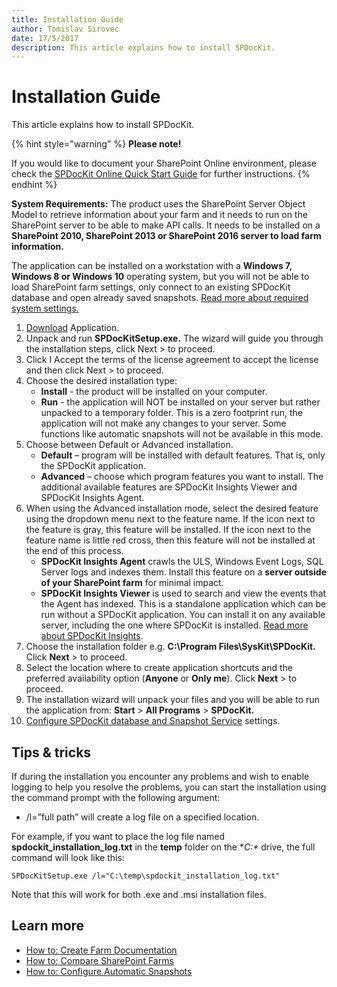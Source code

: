 ```yaml
---
title: Installation Guide
author: Tomislav Sirovec
date: 17/5/2017
description: This article explains how to install SPDocKit.
---
```


# Installation Guide

This article explains how to install SPDocKit.

{% hint style="warning" %}
**Please note!**

If you would like to document your SharePoint Online environment, please check the [SPDocKit Online Quick Start Guide](../spdockit-spo/sharepoint-online.md) for further instructions.
{% endhint %}

**System Requirements:** The product uses the SharePoint Server Object Model to retrieve information about your farm and it needs to run on the SharePoint server to be able to make API calls. It needs to be installed on a **SharePoint 2010, SharePoint 2013 or SharePoint 2016 server to load farm information.**

The application can be installed on a workstation with a **Windows 7, Windows 8 or Windows 10** operating system, but you will not be able to load SharePoint farm settings, only connect to an existing SPDocKit database and open already saved snapshots. [Read more about required system settings.](../requirements/system-requirements.md)

1. [Download](https://www.spdockit.com/downloads/) Application.
2. Unpack and run **SPDocKitSetup.exe.** The wizard will guide you through the installation steps, click Next &gt; to proceed.
3. Click I Accept the terms of the license agreement to accept the license and then click Next &gt; to proceed.
4. Choose the desired installation type:
   * **Install** - the product will be installed on your computer.
   * **Run** - the application will NOT be installed on your server but rather unpacked to a temporary folder. This is a zero footprint run, the application will not make any changes to your server. Some functions like automatic snapshots will not be available in this mode.
5. Choose between Default or Advanced installation.
   * **Default** – program will be installed with default features. That is, only the SPDocKit application.
   * **Advanced** – choose which program features you want to install. The additional available features are SPDocKit Insights Viewer and SPDocKit Insights Agent.
6. When using the Advanced installation mode, select the desired feature using the dropdown menu next to the feature name. If the icon next to the feature is gray, this feature will be installed. If the icon next to the feature name is little red cross, then this feature will not be installed at the end of this process.
   * **SPDocKit Insights Agent** crawls the ULS, Windows Event Logs, SQL Server logs and indexes them. Install this feature on a **server outside of your SharePoint farm** for minimal impact.
   * **SPDocKit Insights Viewer**  is used to search and view the events that the Agent has indexed. This is a standalone application which can be run without a SPDocKit application. You can install it on any available server, including the one where SPDocKit is installed. [Read more about SPDocKit Insights](../spdockit-insights/insights-quick-start-guide.md).
7. Choose the installation folder e.g. **C:\Program Files\SysKit\SPDocKit.** Click **Next** &gt; to proceed.
8. Select the location where to create application shortcuts and the preferred availability option \(**Anyone** or **Only me**\). Click **Next** &gt; to proceed.
9. The installation wizard will unpack your files and you will be able to run the application from: **Start** &gt; **All Programs** &gt; **SPDocKit.**
10. [Configure SPDocKit database and Snapshot Service](../configuration/configure-spdockit.md) settings.

## Tips & tricks

If during the installation you encounter any problems and wish to enable logging to help you resolve the problems, you can start the installation using the command prompt with the following argument:

* /l=”full path” will create a log file on a specified location.

For example, if you want to place the log file named **spdockit\_installation\_log.txt** in the **temp** folder on the **C:\** drive, the full command will look like this:

`SPDocKitSetup.exe /l="C:\temp\spdockit_installation_log.txt"`

Note that this will work for both .exe and .msi installation files.

## Learn more

* [How to: Create Farm Documentation](../how-to/farm-documentation/create-farm-documentation.md)
* [How to: Compare SharePoint Farms](../how-to/compare-wizard/compare-sharepoint-farms.md)
* [How to: Configure Automatic Snapshots](../how-to/sharepoint-farm-snapshots/automatic-snapshots.md)

